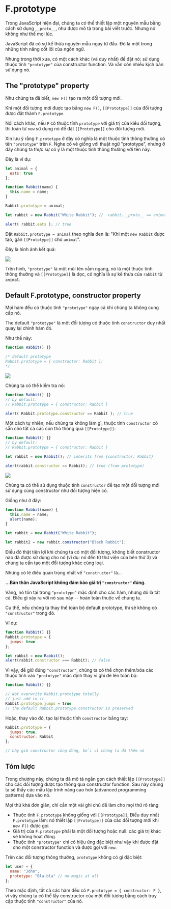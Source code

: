 # F.prototype

Trong JavaScript hiện đại, chúng ta có thể thiết lập một nguyên mẫu bằng cách sử dụng `__proto__`, như được mô tả trong bài viết trước. Nhưng nó không như thế mọi lúc.

JavaScript đã có sự kế thừa nguyên mẫu ngay từ đầu. Đó là một trong những tính năng cốt lõi của ngôn ngữ.

Nhưng trong thời xưa, có một cách khác (và duy nhất) để đặt nó: sử dụng thuộc tính `"prototype"` của constructor function. Và vẫn còn nhiều kịch bản sử dụng nó.

## The "prototype" property

Như chúng ta đã biết, `new F()` tạo ra một đối tượng mới.

Khi một đối tượng mới được tạo bằng `new F()`, `[[Prototype]]` của đối tượng được đặt thành `F.prototype`.

Nói cách khác, nếu `F` có thuộc tính `prototype` với giá trị của kiểu đối tượng, thì toán tử `new` sử dụng nó để đặt `[[Prototype]]` cho đối tượng mới.

Xin lưu ý rằng `F.prototype` ở đây có nghĩa là một thuộc tính thông thường có tên `"prototype"` trên `F`. Nghe có vẻ giống với thuật ngữ "prototype", nhưng ở đây chúng ta thực sự có ý là một thuộc tính thông thường với tên này.

Đây là ví dụ:

```js
let animal = {
  eats: true
};

function Rabbit(name) {
  this.name = name;
}

Rabbit.prototype = animal;

let rabbit = new Rabbit("White Rabbit"); //  rabbit.__proto__ == animal

alert( rabbit.eats ); // true
```

Đặt `Rabbit.prototype = animal` theo nghĩa đen là: "Khi một `new Rabbit` được tạo, gán `[[Prototype]]` cho `animal`".

Đây là hình ảnh kết quả:

![](proto-constructor-animal-rabbit.png)

Trên hình, `"prototype"` là một mũi tên nằm ngang, nó là một thuộc tính thông thường và `[[Prototype]]` là dọc, có nghĩa là sự kế thừa của `rabbit` từ `animal`.

## Default F.prototype, constructor property

Mọi hàm đều có thuộc tính `"prototype"` ngay cả khi chúng ta không cung cấp nó.

The default `"prototype"` là một đối tượng có thuộc tính `constructor` duy nhất quay lại chính hàm đó.

Như thế này:

```js
function Rabbit() {}

/* default prototype
Rabbit.prototype = { constructor: Rabbit };
*/
```

![](function-prototype-constructor.png)

Chúng ta có thể kiểm tra nó:

```js
function Rabbit() {}
// by default:
// Rabbit.prototype = { constructor: Rabbit }

alert( Rabbit.prototype.constructor == Rabbit ); // true
```

Một cách tự nhiên, nếu chúng ta không làm gì, thuộc tính `constructor` có sẵn cho tất cả các con thỏ thông qua `[[Prototype]]`:

```js
function Rabbit() {}
// by default:
// Rabbit.prototype = { constructor: Rabbit }

let rabbit = new Rabbit(); // inherits from {constructor: Rabbit}

alert(rabbit.constructor == Rabbit); // true (from prototype)
```

![](rabbit-prototype-constructor.png)

Chúng ta có thể sử dụng thuộc tính `constructor` để tạo một đối tượng mới sử dụng cùng constructor như đối tượng hiện có.

Giống như ở đây:

```js
function Rabbit(name) {
  this.name = name;
  alert(name);
}

let rabbit = new Rabbit("White Rabbit");

let rabbit2 = new rabbit.constructor("Black Rabbit");
```

Điều đó thật tiện lợi khi chúng ta có một đối tượng, không biết constructor  nào đã được sử dụng cho nó (ví dụ: nó đến từ thư viện của bên thứ 3) và chúng ta cần tạo một đối tượng khác cùng loại.

Nhưng có lẽ điều quan trọng nhất về `"constructor"` là...

**...Bản thân JavaScript không đảm bảo giá trị `"constructor"` đúng.**

Vâng, nó tồn tại trong `"prototype"` mặc định cho các hàm, nhưng đó là tất cả. Điều gì xảy ra với nó sau này -- hoàn toàn thuộc về chúng ta.

Cụ thể, nếu chúng ta thay thế toàn bộ default prototype, thì sẽ không có `"constructor"` trong đó.

Ví dụ:

```js
function Rabbit() {}
Rabbit.prototype = {
  jumps: true
};

let rabbit = new Rabbit();
alert(rabbit.constructor === Rabbit); // false
```

Vì vậy, để giữ đúng `"constructor"`, chúng ta có thể chọn thêm/xóa các thuộc tính vào `"prototype"` mặc định thay vì ghi đè lên toàn bộ:

```js
function Rabbit() {}

// Not overwrite Rabbit.prototype totally
// just add to it
Rabbit.prototype.jumps = true
// the default Rabbit.prototype.constructor is preserved
```

Hoặc, thay vào đó, tạo lại thuộc tính `constructor` bằng tay:

```js
Rabbit.prototype = {
  jumps: true,
  constructor: Rabbit
};

// bây giờ constructor cũng đúng, bởi vì chúng ta đã thêm nó
```

## Tóm lược

Trong chương này, chúng ta đã mô tả ngắn gọn cách thiết lập `[[Prototype]]` cho các đối tượng được tạo thông qua constructor function. Sau này chúng ta sẽ thấy các mẫu lập trình nâng cao hơn (advanced programming patterns) dựa vào nó.

Mọi thứ khá đơn giản, chỉ cần một vài ghi chú để làm cho mọi thứ rõ ràng:

- Thuộc tính `F.prototype` không giống với `[[Prototype]]`. Điều duy nhất `F.prototype` làm: nó thiết lập `[[Prototype]]` của các đối tượng mới khi `new F()` được gọi.
- Giá trị của `F.prototype` phải là một đối tượng hoặc null: các giá trị khác sẽ không hoạt động.
- Thuộc tính `"prototype"` chỉ có hiệu ứng đặc biệt như vậy khi được đặt cho một constructor function và được gọi với `new`.

Trên các đối tượng thông thường, `prototype` không có gì đặc biệt:

```js
let user = {
  name: "John",
  prototype: "Bla-bla" // no magic at all
};
```

Theo mặc định, tất cả các hàm đều có `F.prototype = { constructor: F }`, vì vậy chúng ta có thể lấy constructor của một đối tượng bằng cách truy cập thuộc tính `"constructor"` của nó.
